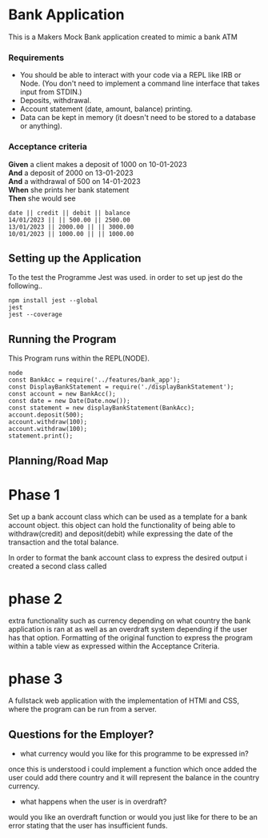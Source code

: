 # Bank Application  

This is a Makers Mock Bank application created to mimic a bank ATM

### Requirements

* You should be able to interact with your code via a REPL like IRB or Node.  (You don't need to implement a command line interface that takes input from STDIN.)
* Deposits, withdrawal.
* Account statement (date, amount, balance) printing.
* Data can be kept in memory (it doesn't need to be stored to a database or anything).

### Acceptance criteria

**Given** a client makes a deposit of 1000 on 10-01-2023  
**And** a deposit of 2000 on 13-01-2023  
**And** a withdrawal of 500 on 14-01-2023  
**When** she prints her bank statement  
**Then** she would see

```
date || credit || debit || balance
14/01/2023 || || 500.00 || 2500.00
13/01/2023 || 2000.00 || || 3000.00
10/01/2023 || 1000.00 || || 1000.00
```
## Setting up the Application

To the test the Programme Jest was used. in order to set up jest do the following..

````console
npm install jest --global
jest
jest --coverage
````


## Running the Program

This Program runs within the REPL(NODE).

````node
node 
const BankAcc = require('../features/bank_app');
const DisplayBankStatement = require('./displayBankStatement');
const account = new BankAcc();
const date = new Date(Date.now());
const statement = new displayBankStatement(BankAcc);
account.deposit(500);
account.withdraw(100);
account.withdraw(100);
statement.print();
````

## Planning/Road Map

# Phase 1

Set up a bank account class which can be used as a template for a bank account object. this object can hold the functionality of being able to withdraw(credit) and deposit(debit) while expressing the date of the transaction and the total balance. 

In order to format the bank account class to express the desired output i created a second class called 

# phase 2

extra functionality such as currency depending on what country the bank application is ran at as well as an overdraft system depending if the user has that option. Formatting of the original function to express the program within a table view as expressed within the Acceptance Criteria.

# phase 3

A fullstack web application with the implementation of HTMl and CSS, where the program can be run from a server.



## Questions for the Employer?

- what currency would you like for this programme to be expressed in?

once this is understood i could implement a function which once added the user could add there country and it will represent the balance in the country currency.

- what happens when the user is in overdraft?

would you like an overdraft function or would you just like for there to be an error stating that the user has insufficient funds.





